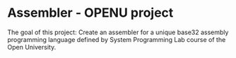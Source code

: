 # Assembler - OPENU project
The goal of this project: Create an assembler for a unique base32 assembly programming language defined by System Programming Lab course of the Open University.
